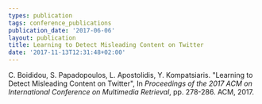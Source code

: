 ```yaml
---
types: publication
tags: conference_publications
publication_date: '2017-06-06'
layout: publication
title: Learning to Detect Misleading Content on Twitter
date: '2017-11-13T12:31:48+02:00'
---
```

<p>C. Boididou, S. Papadopoulos, L. Apostolidis, Y. Kompatsiaris. "Learning to Detect Misleading Content on Twitter", In <i>Proceedings of the 2017 ACM on International Conference on Multimedia Retrieval</i>, pp. 278-286. ACM, 2017.</p>
